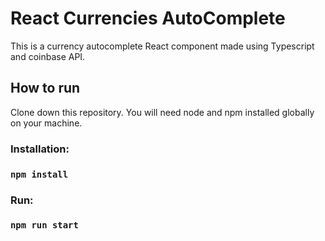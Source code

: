 # React Currencies AutoComplete

This is a currency autocomplete React component made using Typescript and coinbase API.

## How to run

Clone down this repository. You will need node and npm installed globally on your machine.

### Installation:
### `npm install`

### Run:
### `npm run start`
